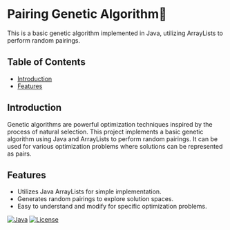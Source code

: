 # Pairing Genetic Algorithm🧬


This is a basic genetic algorithm implemented in Java, utilizing ArrayLists to perform random pairings.

## Table of Contents

- [Introduction](#introduction)
- [Features](#features)

## Introduction

Genetic algorithms are powerful optimization techniques inspired by the process of natural selection. This project implements a basic genetic algorithm using Java and ArrayLists to perform random pairings. It can be used for various optimization problems where solutions can be represented as pairs.

## Features

- Utilizes Java ArrayLists for simple implementation.
- Generates random pairings to explore solution spaces.
- Easy to understand and modify for specific optimization problems.

[![Java](https://img.shields.io/badge/Java-8%2B-brightgreen.svg)](https://www.java.com/)
[![License](https://img.shields.io/badge/License-MIT-blue.svg)](LICENSE)



